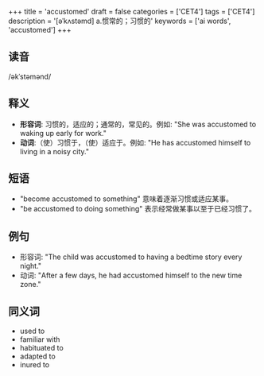 +++
title = 'accustomed'
draft = false
categories = ['CET4']
tags = ['CET4']
description = '[əˈkʌstəmd] a.惯常的；习惯的'
keywords = ['ai words', 'accustomed']
+++

## 读音
/əkˈstəmənd/

## 释义
- **形容词**: 习惯的，适应的；通常的，常见的。例如: "She was accustomed to waking up early for work."
- **动词**:（使）习惯于，（使）适应于。例如: "He has accustomed himself to living in a noisy city."

## 短语
- "become accustomed to something" 意味着逐渐习惯或适应某事。
- "be accustomed to doing something" 表示经常做某事以至于已经习惯了。

## 例句
- 形容词: "The child was accustomed to having a bedtime story every night."
- 动词: "After a few days, he had accustomed himself to the new time zone."

## 同义词
- used to
- familiar with
- habituated to
- adapted to
- inured to
